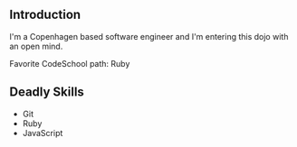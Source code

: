 Introduction
------------

I'm a Copenhagen based software engineer and I'm entering this dojo with an open mind.

Favorite CodeSchool path: Ruby


Deadly Skills
-------------
* Git
* Ruby
* JavaScript

